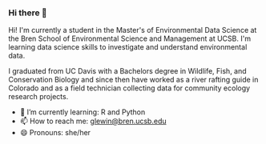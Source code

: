 ### Hi there 👋

Hi! I'm currently a student in the Master's of Environmental Data Science at the Bren School of Environmental Science and Management at UCSB. I'm learning data science skills to investigate and understand environmental data.

I graduated from UC Davis with a Bachelors degree in Wildlife, Fish, and Conservation Biology and since then have worked as a river rafting guide in Colorado and as a field technician collecting data for community ecology research projects.


- 🌱 I’m currently learning: R and Python
- 📫 How to reach me: glewin@bren.ucsb.edu
- 😄 Pronouns: she/her

<!--
**gracelewin/gracelewin** is a ✨ _special_ ✨ repository because its `README.md` (this file) appears on your GitHub profile.

Here are some ideas to get you started:

- 🔭 I’m currently working on ...
- 🌱 I’m currently learning ...
- 👯 I’m looking to collaborate on ...
- 🤔 I’m looking for help with ...
- 💬 Ask me about ...
- 📫 How to reach me: ...
- 😄 Pronouns: ...
- ⚡ Fun fact: ...


I'm learning data science skills to investigate and understand environmental data.
-->
